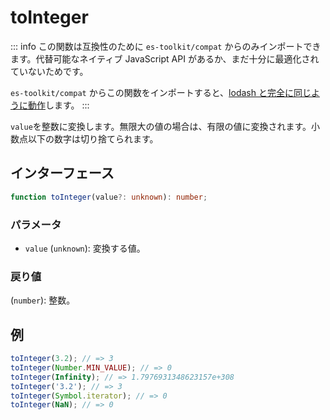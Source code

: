 # toInteger

::: info
この関数は互換性のために `es-toolkit/compat` からのみインポートできます。代替可能なネイティブ JavaScript API があるか、まだ十分に最適化されていないためです。

`es-toolkit/compat` からこの関数をインポートすると、[lodash と完全に同じように動作](../../../compatibility.md)します。
:::

`value`を整数に変換します。無限大の値の場合は、有限の値に変換されます。小数点以下の数字は切り捨てられます。

## インターフェース

```typescript
function toInteger(value?: unknown): number;
```

### パラメータ

- `value` (`unknown`): 変換する値。

### 戻り値

(`number`): 整数。

## 例

```typescript
toInteger(3.2); // => 3
toInteger(Number.MIN_VALUE); // => 0
toInteger(Infinity); // => 1.7976931348623157e+308
toInteger('3.2'); // => 3
toInteger(Symbol.iterator); // => 0
toInteger(NaN); // => 0
```
